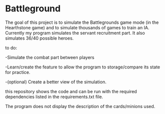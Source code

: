 # Battleground
The goal of this project is to simulate the Battlegrounds game mode (in the Hearthstone game) and to simulate thousands of games to train an IA.
Currently my program simulates the servant recruitment part. It also simulates 36/40 possible heroes.

to do: 

-Simulate the combat part between players

-Learn/create the feature to allow the program to storage/compare its state for practice.

-(optional) Create a better view of the simulation.

this repository shows the code and can be run with the required dependencies listed in the requirements.txt file.

The program does not display the description of the cards/minions used. 
